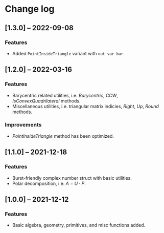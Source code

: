 # Change log

## [1.3.0] ⁠– 2022-09-08

### Features

- Added `PointInsideTriangle` variant with `out var bar`.

## [1.2.0] ⁠– 2022-03-16

### Features

- Barycentric related utilities, i.e. _Barycentric_, _CCW_, _IsConvexQuadrilateral_ methods.
- Miscellaneous utilities, i.e. triangular matrix indicies, _Right_, _Up_, _Round_ methods.

### Improvements

- _PointInsideTriangle_ method has been optimized.

## [1.1.0] ⁠– 2021-12-18

### Features

- Burst-friendly complex number struct with basic utilities.
- Polar decomposition, i.e. _A = U · P_.

## [1.0.0] ⁠– 2021-12-12

### Features

- Basic algebra, geometry, primitives, and misc functions added.
